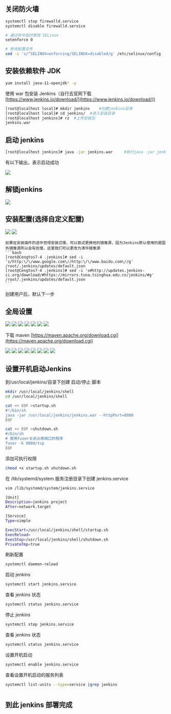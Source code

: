 ## 关闭防火墙

```bash
systemctl stop firewalld.service
systemctl disable firewalld.service
```
```bash
# 通过命令临时禁用 SELinux
setenforce 0

# 修改配置文件
sed -i 's/^SELINUX=enforcing/SELINUX=disabled/g' /etc/selinux/config
```

## 安装依赖软件 JDK
  ```bash
 yum install java-11-openjdk* -y
  ```
  使用 war 包安装 Jenkins（自行去官网下载 [https://www.jenkins.io/download/](https://www.jenkins.io/download/))
  
  ```bash
[root@localhost local]# mkdir jenkins    #创建jenkins目录
[root@localhost local]# cd jenkins/  #进入安装目录
[root@localhost jenkins]# rz  #上传安装包
jenkins.war
  ```
## 启动 jenkins
 ```bash
 [root@localhost jenkins]# java -jar jenkins.war     #执行java -jar jenkins.war 即可前台启动
 ```
  有以下输出，表示启动成功
 
 ![](./media/jenkins启动成功.png)
 
 
 ## 解锁jenkins
 
 ![](./media/解锁jenkins.png)

## 安装配置(选择自定义配置)

![](./media/图片1.png)
![](./media/图片2.png)

    如果在安装插件的途中觉得安装忒慢，可以尝试更换他的镜像源，因为Jenkins默认使用的是国外镜像源所以会有些慢，这里我们可以更改为清华镜像源
    ```bash
    [root@Cengtos7-4 .jenkins]# sed -i 's/http:\/\/www.google.com\//http:\/\/www.baidu.com\//g' /root/.jenkins/updates/default.json
    [root@Cengtos7-4 .jenkins]# sed -i 's#http://updates.jenkins-ci.org/download/#https://mirrors.tuna.tsinghua.edu.cn/jenkins/#g' /root/.jenkins/updates/default.json
    ```
  创建用户后，默认下一步  
    
 ## 全局设置
 ![](./media/图片5.png)
 ![](./media/图片6.png)
 ![](./media/图片7.png)
 ![](./media/图片8.png)
 ![](./media/图片9.png)
 ![](./media/图片10.png)
 ![](./media/图片11.png)
 
  下载 maven [https://maven.apache.org/download.cgi](https://maven.apache.org/download.cgi)
  
 ![](./media/图片12.png)
 ![](./media/图片13.png)
 ![](./media/图片14.png)
 ![](./media/图片15.png)
 ![](./media/图片16.png)
 ![](./media/图片17.png)
 ![](./media/图片18.png)
 ![](./media/图片19.png)
 
 ## 设置开机启动Jenkins
 
到/usr/local/jenkins/目录下创建 启动/停止 脚本

```bash
mkdir /usr/local/jenkins/shell
cd /usr/local/jenkins/shell

```

```bash
cat << EOF >startup.sh
#!/bin/sh
java -jar /usr/local/jenkins/jenkins.war --httpPort=8080
EOF
```



``` bash
cat << EOF >shutdown.sh
#/bin/sh
# 使用fuser关闭占用端口的程序
fuser -k 8080/tcp
EOF
```



添加可执行权限

 ```bash
 chmod +x startup.sh shutdown.sh
 ```

 在 /lib/systemd/system 服务注册目录下创建 jenkins.service

 ```bash
 vim /lib/systemd/system/jenkins.service
 ```

 ```bash
[Unit]
Description=jenkins project
After=network.target

[Service]
Type=simple

ExecStart=/usr/local/jenkins/shell/startup.sh
ExecReload=
ExecStop=/usr/local/jenkins/shell/shutdown.sh
PrivateTmp=true
 ```

 刷新配置

 ```bash
 systemctl daemon-reload
 ```

启动 jenkins

```bash
systemctl start jenkins.service
```



查看 jenkins 状态

``` bash
systemctl status jenkins.service
```



停止 jenkins 

``` bash
systemctl stop jenkins.service
```



查看 jenkins 状态

``` bash
systemctl status jenkins.service
```



设置开机启动

 ```bash
 systemctl enable jenkins.service
 ```

 

查看设置开机启动的服务列表

 ```bash
 systemctl list-units --type=service |grep jenkins
 ```


 # 
## 到此 jenkins 部署完成


